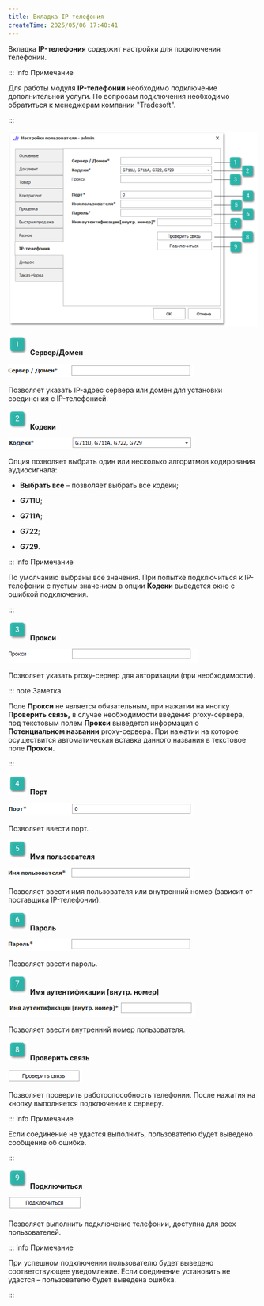 ```yaml
---
title: Вкладка IP-телефония
createTime: 2025/05/06 17:40:41
---
```

Вкладка **IP-телефония** содержит настройки для подключения телефонии.

::: info Примечание

Для работы модуля **IP-телефонии** необходимо подключение дополнительной услуги. По вопросам подключения необходимо обратиться к менеджерам компании "Tradesoft".

:::

![](../../../assets/specification/image355.png)

![](../../../assets/specification/image006.png) **Сервер/Домен**

![](../../../assets/specification/image356.png)

Позволяет указать IP-адрес сервера или домен для установки соединения с IP-телефонией.

![](../../../assets/specification/image008.png) **Кодеки**

![](../../../assets/specification/image357.png)

Опция позволяет выбрать один или несколько алгоритмов кодирования аудиосигнала:

- **Выбрать все** – позволяет выбрать все кодеки;

- **G711U**;

- **G711A**;

- **G722**;

- **G729**.

::: info Примечание

По умолчанию выбраны все значения. При попытке подключиться к IP-телефонии с пустым значением в опции **Кодеки** выведется окно с ошибкой подключения.  

:::

![](../../../assets/specification/image009.png) **Прокси**

![](../../../assets/specification/image358.png)

Позволяет указать proxy-сервер для авторизации (при необходимости).

::: note Заметка

Поле **Прокси** не является обязательным, при нажатии на кнопку **Проверить связь,** в случае необходимости введения proxy-сервера, под текстовым полем **Прокси** выведется информация о **Потенциальном названии** proxy-сервера. При нажатии на которое осуществится автоматическая вставка данного названия в текстовое поле **Прокси.**

:::

![](../../../assets/specification/image010.png) **Порт**

![](../../../assets/specification/image359.png)

Позволяет ввести порт.

![](../../../assets/specification/image011.png) **Имя пользователя**

![](../../../assets/specification/image360.png)

Позволяет ввести имя пользователя или внутренний номер (зависит от поставщика IP-телефонии).

![](../../../assets/specification/image012.png) **Пароль**

![](../../../assets/specification/image361.png)

Позволяет ввести пароль.

![](../../../assets/specification/image013.png) **Имя аутентификации [внутр. номер]**

![](../../../assets/specification/image362.png)

Позволяет ввести внутренний номер пользователя.

![](../../../assets/specification/image014.png) **Проверить связь**

![](../../../assets/specification/image363.png)

Позволяет проверить работоспособность телефонии. После нажатия на кнопку выполняется подключение к серверу.

::: info Примечание

Если соединение не удастся выполнить, пользователю будет выведено сообщение об ошибке.

:::

![](../../../assets/specification/image015.png) **Подключиться**

![](../../../assets/specification/image364.png)

Позволяет выполнить подключение телефонии, доступна для всех пользователей.

::: info Примечание

При успешном подключении пользователю будет выведено соответствующее уведомление. Если соединение установить не удастся – пользователю будет выведена ошибка.

:::

